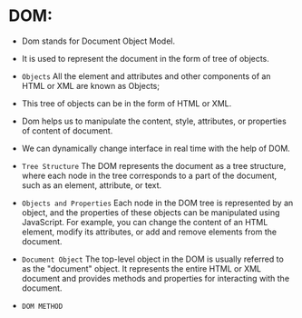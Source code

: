 # DOM: 
- Dom stands for Document Object Model. 
- It is used to represent the document in the form of tree of objects.
- ```Objects``` All the element and attributes and other components of an HTML or XML are known as Objects;
- This tree of objects can be in the form of HTML or XML.
- Dom helps us to manipulate the content, style, attributes, or properties of content of document.
- We can dynamically change interface in real time with the help of DOM.
- ```Tree Structure``` The DOM represents the document as a tree structure, where each node in the tree corresponds to a part of the document, such as an element, attribute, or text.
- ```Objects and Properties```  Each node in the DOM tree is represented by an object, and the properties of these objects can be manipulated using JavaScript. For example, you can change the content of an HTML element, modify its attributes, or add and remove elements from the document.
- ``` Document Object ```  The top-level object in the DOM is usually referred to as the "document" object. It represents the entire HTML or XML document and provides methods and properties for interacting with the document.

-   ```DOM METHOD``` 